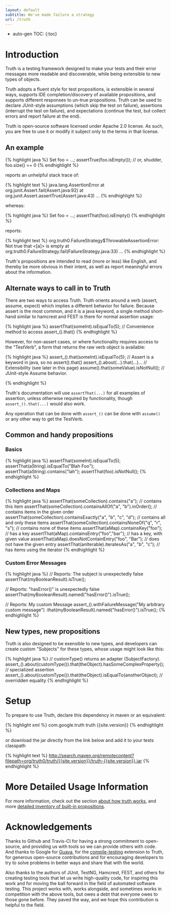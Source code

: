 ```yaml
---
layout: default
subtitle: We've made failure a strategy
url: /truth
---
```


* auto-gen TOC:
{:toc}

# Introduction

Truth is a testing framework designed to make your tests and their error messages 
more readable and discoverable, while being extensible to new types of objects.  

Truth adopts a fluent style for 
test propositions, is extensible in several ways, supports IDE completion/discovery 
of available propositions, and supports different responses to un-true propositions. 
Truth can be used to declare JUnit-style assumptions (which skip the test on 
failure), assertions (interrupt the test on failure), and expectations (continue 
the test, but collect errors and report failure at the end).

Truth is open-source software licensed under Apache 2.0 license.  As such, 
you are free to use it or modify it subject only to the terms in that license.

## An example

{% highlight java %}
Set<Foo> foo = ...;
assertTrue(foo.isEmpty()); // or, shudder, foo.size() == 0
{% endhighlight %}

reports an unhelpful stack trace of: 

{% highlight text %}
java.lang.AssertionError
    at org.junit.Assert.fail(Assert.java:92)
    at org.junit.Assert.assertTrue(Assert.java:43)
    ...
{% endhighlight %}

whereas:

{% highlight java %}
Set<Foo> foo = ...;
assertThat(foo).isEmpty()
{% endhighlight %}

reports:

{% highlight text %}
org.truth0.FailureStrategy$ThrowableAssertionError: Not true that <[a]> is empty
    at org.truth0.FailureStrategy.fail(FailureStrategy.java:33)
    ...
{% endhighlight %}

Truth's propositions are intended to read (more or less) like English, and thereby be more
obvious in their intent, as well as report meaningful errors about the information.  

## Alternate ways to call in to Truth

There are two ways to access Truth.  Truth orients around a verb (assert, assume, expect) 
which implies a different behavior for failure.  Because assert is the most common, and it
is a java keyword, a single method short-hand similar to hamcrest and FEST is there for
normal assertion usage:

{% highlight java %}
assertThat(someInt).isEqualTo(5);     // Convenience method to access assert_().that()
{% endhighlight %}

However, for non-assert cases, or where functionality requires access to the "TestVerb",
a form that returns the raw verb object is available:

{% highlight java %}
assert_().that(someInt).isEqualTo(5); // Assert is a keyword in java, so no assert().that()
assert_().about(...).that(...)...     // Extensibility (see later in this page)
assume().that(someValue).isNotNull(); // JUnit-style Assume behavior.

{% endhighlight %}

Truth's documentation will use `assertThat(...)` for all examples of assertion, unless 
otherwise required by functionality, though `assert_().that(...)` would also work.

Any operation that can be done with `assert_()` can be done with `assume()` or any other
way to get the TestVerb.

## Common and handy propositions

### Basics

{% highlight java %}
assertThat(someInt).isEqualTo(5);
assertThat(aString).isEqualTo("Blah Foo");
assertThat(aString).contains("lah");
assertThat(foo).isNotNull();
{% endhighlight %}

### Collections and Maps

{% highlight java %}
assertThat(someCollection).contains("a");                       // contains this item
assertThat(someCollection).containsAllOf("a", "b").inOrder();   // contains items in the given order
assertThat(someCollection).containsExactly("a", "b", "c", "d"); // contains all and only these items
assertThat(someCollection).containsNoneOf("q", "r", "s");       // contains none of these items
assertThat(aMap).containsKey("foo");                            // has a key
assertThat(aMap).containsEntry("foo","bar");                    // has a key, with given value
assertThat(aMap).doesNotContainEntry("foo", "Bar");             // does not have the given entry
assertThat(anIterable).iteratesAs("a", "b", "c");               // has items using the iterator
{% endhighlight %}

### Custom Error Messages

{% highlight java %}
// Reports: The subject is unexpectedly false
assertThat(myBooleanResult).isTrue();

// Reports: "hasError()" is unexpectedly false
assertThat(myBooleanResult).named("hasError()").isTrue();

// Reports: My custom Message
assert_().withFailureMessage("My arbitrary custom message")
    .that(myBooleanResult).named("hasError()").isTrue();
{% endhighlight %}

## New types, new propositions

Truth is also designed to be exensible to new types, and developers can create
custom "Subjects" for these types, whose usage might look like this:

{% highlight java %}
// customType() returns an adapter (SubjectFactory).
assert_().about(customType()).that(theObject).hasSomeComplexProperty(); // specialized assertion
assert_().about(customType()).that(theObject).isEqualTo(anotherObject); // overridden equality
{% endhighlight %}

# Setup

To prepare to use Truth, declare this dependency in maven or an equivalent:

{% highlight xml %}
<dependency>
  <groupId>com.google.truth</groupId>
  <artifactId>truth</artifactId>
  <version>{{site.version}}</version>
</dependency>
{% endhighlight %}

or download the jar directly from the link below and add it to
your tests classpath

{% highlight text %}
http://search.maven.org/remotecontent?filepath=org/truth0/truth/{{site.version}}/truth-{{site.version}}.jar
{% endhighlight %}

# More Detailed Usage Information

For more information, check out the section [about how truth works](/truth/usage#how-does-truth-work), 
and more [detailed inventory of built-in propositions](/truth/usage#built-in-propositions).

# Acknowledgements

Thanks to Github and Travis-CI for having a strong commitment to open-source, and 
providing us with tools so we can provide others with code.  And thanks to Google 
for [Guava][1], for the [compile-testing][2] extension to Truth, for generous 
open-source contributions and for encouraging developers to try to solve problems
in better ways and share that with the world.

Also thanks to the authors of JUnit, TestNG, Hamcrest, FEST, and others for creating
testing tools that let us write high-quality code, for inspiring this work and for 
moving the ball forward in the field of automated software testing.  This project
works with, works alongside, and sometimes works in competition with the above
tools, but owes a debt that everyone owes to those gone before.  They paved the 
way, and we hope this contribution is helpful to the field.

[1]: http://code.google.com/p/guava-libraries
[2]: http://github.com/google/compile-testing
